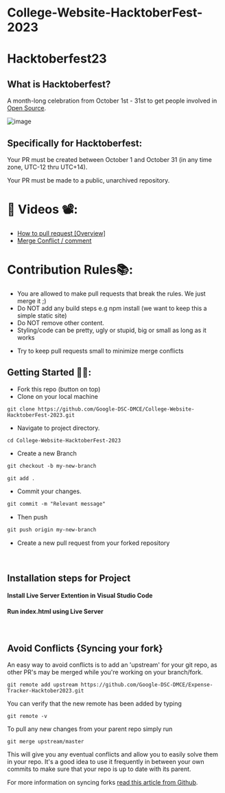 # College-Website-HacktoberFest-2023

# Hacktoberfest23

## What is Hacktoberfest?
A month-long celebration from October 1st - 31st to get people involved in [Open Source](https://github.com/open-source).

![image](https://github.com/Google-DSC-DMCE/College-Website-HacktoberFest-2023/assets/112971248/2d8d0a26-c20c-4e9f-b5ee-70e33c0993bb)



## Specifically for Hacktoberfest:

  Your PR must be created between October 1 and October 31 (in any time zone, UTC-12 thru UTC+14).
 
  Your PR must be made to a public, unarchived repository.
  
  



# 📌 Videos 📽️:

- [How to pull request [Overview]](https://youtu.be/DIj2q02gvKs)
- [Merge Conflict / comment](https://youtu.be/zOx5PJTY8CI)


# Contribution Rules📚:

- You are allowed to make pull requests that break the rules. We just merge it ;)
- Do NOT add any build steps e.g npm install (we want to keep this a simple static site)
- Do NOT remove other content.
- Styling/code can be pretty, ugly or stupid, big or small as long as it works
<!-- - Add your name to the contributorsList file. -->
- Try to keep pull requests small to minimize merge conflicts


## Getting Started 🤩🤗:


- Fork this repo (button on top)
- Clone on your local machine

```terminal
git clone https://github.com/Google-DSC-DMCE/College-Website-HacktoberFest-2023.git
```
- Navigate to project directory.
```terminal
cd College-Website-HacktoberFest-2023
```

- Create a new Branch

```markdown
git checkout -b my-new-branch
```

<!--- - Add your Name to `contributors/contributorsList.js`. -->

```markdown
git add .
```
- Commit your changes.

```markdown
git commit -m "Relevant message"
```
- Then push 
```markdown
git push origin my-new-branch
```


- Create a new pull request from your forked repository

<br>

## Installation steps for Project 

#### Install Live Server Extention in Visual Studio Code
#### Run index.html using Live Server

<br>

## Avoid Conflicts {Syncing your fork}

An easy way to avoid conflicts is to add an 'upstream' for your git repo, as other PR's may be merged while you're working on your branch/fork.   

```terminal
git remote add upstream https://github.com/Google-DSC-DMCE/Expense-Tracker-Hacktober2023.git
```

You can verify that the new remote has been added by typing
```terminal
git remote -v
```

To pull any new changes from your parent repo simply run
```terminal
git merge upstream/master
```

This will give you any eventual conflicts and allow you to easily solve them in your repo. It's a good idea to use it frequently in between your own commits to make sure that your repo is up to date with its parent.

For more information on syncing forks [read this article from Github](https://help.github.com/articles/syncing-a-fork/).
